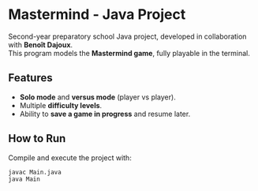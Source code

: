 # Mastermind - Java Project

Second-year preparatory school Java project, developed in collaboration with **Benoît Dajoux**.  
This program models the **Mastermind game**, fully playable in the terminal.

## Features
- **Solo mode** and **versus mode** (player vs player).
- Multiple **difficulty levels**.
- Ability to **save a game in progress** and resume later.

## How to Run
Compile and execute the project with:
```bash
javac Main.java
java Main
